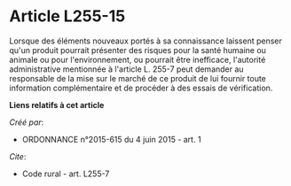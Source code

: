 # Article L255-15

Lorsque des éléments nouveaux portés à sa connaissance laissent penser qu'un produit pourrait présenter des risques pour la
santé humaine ou animale ou pour l'environnement, ou pourrait être inefficace, l'autorité administrative mentionnée à
l'article L. 255-7 peut demander au responsable de la mise sur le marché de ce produit de lui fournir toute information
complémentaire et de procéder à des essais de vérification.

**Liens relatifs à cet article**

_Créé par_:

  - ORDONNANCE n°2015-615 du 4 juin 2015 - art. 1

_Cite_:

  - Code rural - art. L255-7
